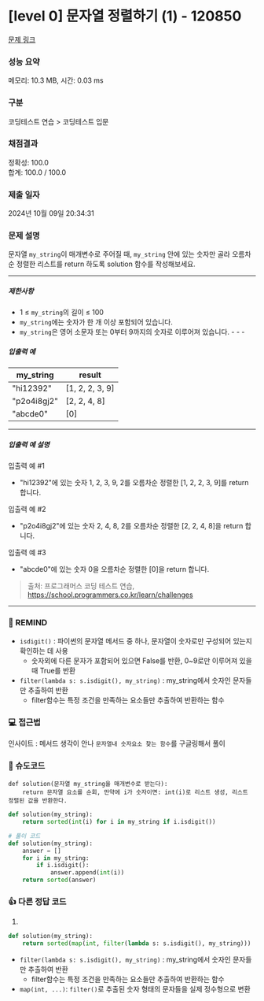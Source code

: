 # [level 0] 문자열 정렬하기 (1) - 120850 

[문제 링크](https://school.programmers.co.kr/learn/courses/30/lessons/120850) 

### 성능 요약

메모리: 10.3 MB, 시간: 0.03 ms

### 구분

코딩테스트 연습 > 코딩테스트 입문

### 채점결과

정확성: 100.0<br/>합계: 100.0 / 100.0

### 제출 일자

2024년 10월 09일 20:34:31

### 문제 설명

<p>문자열 <code>my_string</code>이 매개변수로 주어질 때, <code>my_string</code> 안에 있는 숫자만 골라 오름차순 정렬한 리스트를&nbsp;return 하도록 solution 함수를 작성해보세요.</p>

<hr>

<h5>제한사항</h5>

<ul>
<li>1 ≤ <code>my_string</code>의 길이 ≤ 100</li>
<li><code>my_string</code>에는 숫자가 한 개 이상 포함되어 있습니다.</li>
<li><code>my_string</code>은 영어 소문자 또는 0부터 9까지의 숫자로 이루어져 있습니다.
- - -</li>
</ul>

<h5>입출력 예</h5>
<table class="table">
        <thead><tr>
<th>my_string</th>
<th>result</th>
</tr>
</thead>
        <tbody><tr>
<td>"hi12392"</td>
<td>[1, 2, 2, 3, 9]</td>
</tr>
<tr>
<td>"p2o4i8gj2"</td>
<td>[2, 2, 4, 8]</td>
</tr>
<tr>
<td>"abcde0"</td>
<td>[0]</td>
</tr>
</tbody>
      </table>
<hr>

<h5>입출력 예 설명</h5>

<p>입출력 예 #1</p>

<ul>
<li>"hi12392"에 있는 숫자 1, 2, 3, 9, 2를 오름차순 정렬한 [1, 2, 2, 3, 9]를 return 합니다.</li>
</ul>

<p>입출력 예 #2</p>

<ul>
<li>"p2o4i8gj2"에 있는 숫자 2, 4, 8, 2를 오름차순 정렬한 [2, 2, 4, 8]을 return 합니다.</li>
</ul>

<p>입출력 예 #3</p>

<ul>
<li>"abcde0"에 있는 숫자 0을 오름차순 정렬한 [0]을 return 합니다.</li>
</ul>


> 출처: 프로그래머스 코딩 테스트 연습, https://school.programmers.co.kr/learn/challenges
---
### 🤔 REMIND
- `isdigit()` : 파이썬의 문자열 메서드 중 하나, 문자열이 숫자로만 구성되어 있는지 확인하는 데 사용
    - 숫자외에 다른 문자가 포함되어 있으면 False를 반환, 0~9로만 이루어져 있을 때 True를 반환
- `filter(lambda s: s.isdigit(), my_string)` : my_string에서 숫자인 문자들만 추출하여 반환
    - filter함수는 특정 조건을 만족하는 요소들만 추출하여 반환하는 함수

### 💻 접근법
인사이트 : 메서드 생각이 안나 `문자열내 숫자요소 찾는 함수`를 구글링해서 풀이

### 📝 슈도코드
```
def solution(문자열 my_string을 매개변수로 받는다):
    return 문자열 요소를 순회, 만약에 i가 숫자이면: int(i)로 리스트 생성, 리스트 정렬된 값을 반환한다.
```
```python
def solution(my_string):
    return sorted(int(i) for i in my_string if i.isdigit())
```
```python
# 풀이 코드
def solution(my_string):
    answer = []
    for i in my_string:
        if i.isdigit():
            answer.append(int(i))
    return sorted(answer)
```

### 👍 다른 정답 코드
1.
```python
def solution(my_string):
    return sorted(map(int, filter(lambda s: s.isdigit(), my_string)))
```
- `filter(lambda s: s.isdigit(), my_string)` : my_string에서 숫자인 문자들만 추출하여 반환
    - filter함수는 특정 조건을 만족하는 요소들만 추출하여 반환하는 함수
- `map(int, ...)`: `filter()`로 추출된 숫자 형태의 문자들을 실제 정수형으로 변환

